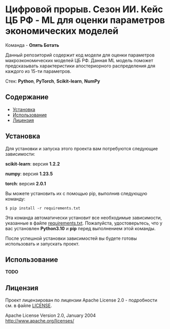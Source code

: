 # Цифровой прорыв. Сезон ИИ. Кейс ЦБ РФ - ML для оценки параметров экономических моделей

Команда - **Опять Ботать**

Данный репозиторий содержит код модели для оценки параметров макроэкономических моделей ЦБ РФ. Данная ML модель поможет предсказывать характеристики апостериорного распределения для каждого из 15-ти параметров.

Стек: **Python**, **PyTorch**, **Scikit-learn**, **NumPy**

## Содержание

- [Установка](#установка)
- [Использование](#использование)
- [Лицензия](#лицензия)

## Установка

Для установки и запуска этого проекта вам потребуются следующие зависимости:

**scikit-learn**: версия **1.2.2**

**numpy**: версия **1.23.5**

**torch**: версия **2.0.1**

Вы можете установить их с помощью pip, выполнив следующую команду:

```
$ pip install -r requirements.txt
```

Эта команда автоматически установит все необходимые зависимости, указанные в файле [requirements.txt](requirements.txt). Пожалуйста, удостоверьтесь, что у вас установлен **Python3.10** и **pip** перед выполнением этой команды.

После успешной установки зависимостей вы будете готовы использовать и запускать проект.

## Использование

**TODO**

## Лицензия

Проект лицензирован по лицензии Apache License 2.0 - подробности см. в файле [LICENSE](LICENSE).

Apache License
Version 2.0, January 2004
http://www.apache.org/licenses/